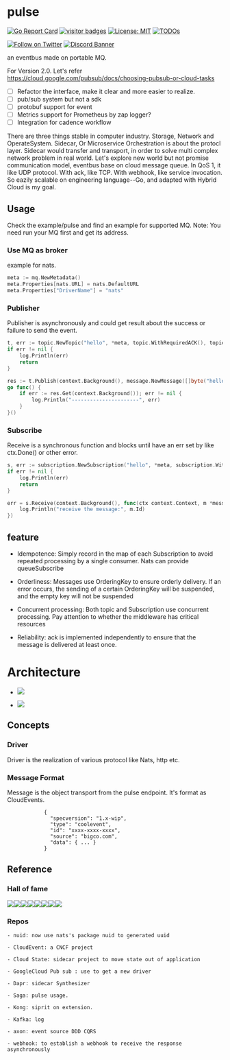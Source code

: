 # pulse
[![Go Report Card](https://goreportcard.com/badge/github.com/silverswords/pulse)](https://goreportcard.com/report/github.com/silverswords/pulse)
[![visitor badges](https://visitor-badge.laobi.icu/badge?page_id=silverswords.pulse)](https://github.com/abserari)
[![License: MIT](https://img.shields.io/badge/License-MIT-yellow.svg)](https://opensource.org/licenses/MIT)
[![TODOs](https://badgen.net/https/api.tickgit.com/badgen/github.com/silverswords/pulse)](https://www.tickgit.com/browse?repo=github.com/silverswords/pulse)

<!-- [![Docker Pulls](https://img.shields.io/docker/pulls/yhyddr/pulse)](https://hub.docker.com/r/yhydddr) -->
[![Follow on Twitter](https://img.shields.io/twitter/follow/abserari.svg?style=social&logo=twitter)](https://twitter.com/intent/follow?screen_name=abserari)
[![Discord Banner](https://discord.com/api/guilds/771388143148073040/widget.png?style=banner2)](https://discord.gg/rRwryXfj3u)

an eventbus made on portable MQ.

For Version 2.0. Let's refer https://cloud.google.com/pubsub/docs/choosing-pubsub-or-cloud-tasks

- [ ] Refactor the interface, make it clear and more easier to realize.
- [ ] pub/sub system but not a sdk
- [ ] protobuf support for event
- [ ] Metrics support for Prometheus by zap logger?
- [ ] Integration for cadence workflow

There are three things stable in computer industry. Storage, Network and OperateSystem.
Sidecar, Or Microservice Orchestration is about the protocl layer. Sidecar would transfer and transport, in order to solve multi complex network problem in real world.
Let's explore new world but not promise communication model, eventbus base on cloud message queue. In QoS 1, it like UDP protocol. With ack, like TCP. With webhook, like service invocation. So eazily scalable on engineering language--Go, and adapted with Hybrid Cloud is my goal.
## Usage
Check the example/pulse and find an example for supported MQ. 
Note: You need run your MQ first and get its address.

### Use MQ as broker
example for nats.
```go
meta := mq.NewMetadata()
meta.Properties[nats.URL] = nats.DefaultURL
meta.Properties["DriverName"] = "nats"
```

### Publisher
Publisher is asynchronously and could get result about the success or failure to send the event.
```go
t, err := topic.NewTopic("hello", *meta, topic.WithRequiredACK(), topic.WithOrdered())
if err != nil {
    log.Println(err)
    return
}

res := t.Publish(context.Background(), message.NewMessage([]byte("hello")))
go func() {
    if err := res.Get(context.Background()); err != nil {
        log.Println("----------------------", err)
    }
}()
```

### Subscribe
Receive is a synchronous function and blocks until have an err set by like ctx.Done() or other error.
```go
s, err := subscription.NewSubscription("hello", *meta, subscription.WithCount(), subscription.WithAutoACK())
if err != nil {
    log.Println(err)
    return
}

err = s.Receive(context.Background(), func(ctx context.Context, m *message.CloudEventsEnvelope) {
    log.Println("receive the message:", m.Id)
})
```


## **feature**

- Idempotence: Simply record in the map of each Subscription to avoid repeated processing by a single consumer. Nats can provide queueSubscribe

- Orderliness: Messages use OrderingKey to ensure orderly delivery. If an error occurs, the sending of a certain OrderingKey will be suspended, and the empty key will not be suspended

- Concurrent processing: Both topic and Subscription use concurrent processing. Pay attention to whether the middleware has critical resources

- Reliability: ack is implemented independently to ensure that the message is delivered at least once.

# Architecture
  - ![](https://firebasestorage.googleapis.com/v0/b/firescript-577a2.appspot.com/o/imgs%2Fapp%2Fcomputer%2FWOjfpzAWwh.png?alt=media&token=376cb2ea-ab64-4887-9366-c1e23891cdcd)
   
  - ![](https://firebasestorage.googleapis.com/v0/b/firescript-577a2.appspot.com/o/imgs%2Fapp%2Fcomputer%2FiPkp26NkMs.png?alt=media&token=432e16bb-ea5e-4faf-96ae-466924a3f932)

## Concepts
### Driver
Driver is the realization of various protocol like Nats, http etc.

### Message Format
Message is the object transport from the pulse endpoint. It's format as CloudEvents.
                
                {
                  "specversion": "1.x-wip",
                  "type": "coolevent",
                  "id": "xxxx-xxxx-xxxx",
                  "source": "bigco.com",
                  "data": { ... }
                }

  
## Reference

### Hall of fame
[![](https://sourcerer.io/fame/abserari/silverswords/pulse/images/0)](https://sourcerer.io/fame/abserari/silverswords/pulse/links/0)[![](https://sourcerer.io/fame/abserari/silverswords/pulse/images/1)](https://sourcerer.io/fame/abserari/silverswords/pulse/links/1)[![](https://sourcerer.io/fame/abserari/silverswords/pulse/images/2)](https://sourcerer.io/fame/abserari/silverswords/pulse/links/2)[![](https://sourcerer.io/fame/abserari/silverswords/pulse/images/3)](https://sourcerer.io/fame/abserari/silverswords/pulse/links/3)[![](https://sourcerer.io/fame/abserari/silverswords/pulse/images/4)](https://sourcerer.io/fame/abserari/silverswords/pulse/links/4)[![](https://sourcerer.io/fame/abserari/silverswords/pulse/images/5)](https://sourcerer.io/fame/abserari/silverswords/pulse/links/5)[![](https://sourcerer.io/fame/abserari/silverswords/pulse/images/6)](https://sourcerer.io/fame/abserari/silverswords/pulse/links/6)[![](https://sourcerer.io/fame/abserari/silverswords/pulse/images/7)](https://sourcerer.io/fame/abserari/silverswords/pulse/links/7)

### Repos

    - nuid: now use nats's package nuid to generated uuid

    - CloudEvent: a CNCF project

    - Cloud State: sidecar project to move state out of application

    - GoogleCloud Pub sub : use to get a new driver

    - Dapr: sidecar Synthesizer

    - Saga: pulse usage.

    - Kong: siprit on extension.

    - Kafka: log
    
    - axon: event source DDD CQRS
    
    - webhook: to establish a webhook to receive the response asynchronously
    
 

